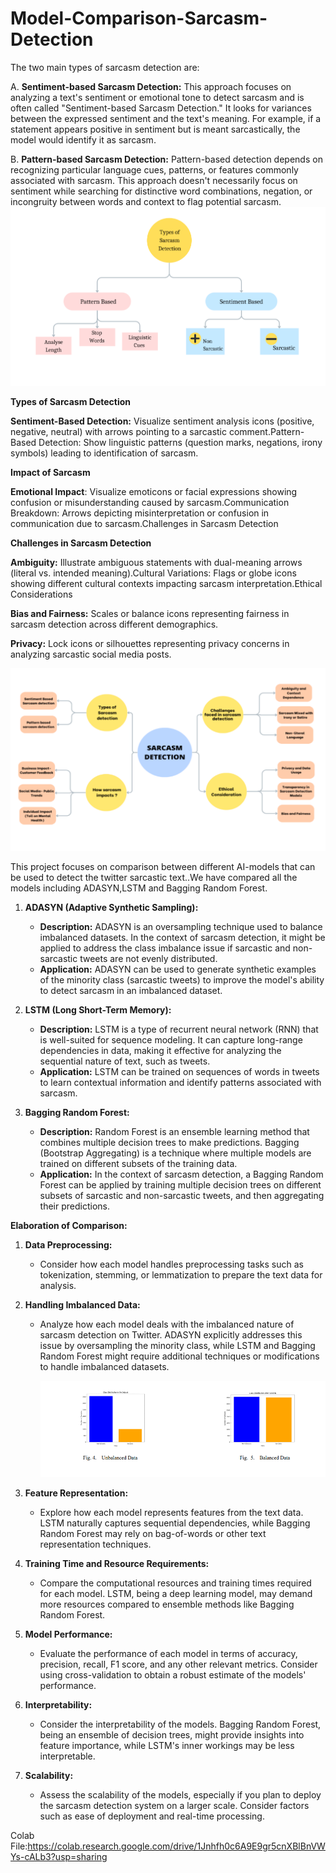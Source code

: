 # Model-Comparison-Sarcasm-Detection
The two main types of sarcasm detection are:

A. **Sentiment-based Sarcasm Detection:** This approach focuses on analyzing a text's sentiment or emotional tone to detect sarcasm and is often called "Sentiment-based Sarcasm Detection." It looks for variances between the expressed sentiment and the text's meaning. For example, if a statement appears positive in sentiment but is meant sarcastically, the model would identify it as sarcasm.

B. **Pattern-based Sarcasm Detection:** Pattern-based detection depends on recognizing particular language cues, patterns, or features commonly associated with sarcasm. This approach doesn't necessarily focus on sentiment while searching for distinctive word combinations, negation, or incongruity between words and context to flag potential sarcasm.
![Sarcasm-Detection](Images/1.png)

**Types of Sarcasm Detection**

**Sentiment-Based Detection:** Visualize sentiment analysis icons (positive, negative, neutral) with arrows pointing to a sarcastic comment.Pattern-Based Detection: Show linguistic patterns (question marks, negations, irony symbols) leading to identification of sarcasm.

**Impact of Sarcasm**

**Emotional Impact**: Visualize emoticons or facial expressions showing confusion or misunderstanding caused by sarcasm.Communication Breakdown: Arrows depicting misinterpretation or confusion in communication due to sarcasm.Challenges in Sarcasm Detection

**Challenges in Sarcasm Detection**

**Ambiguity:** Illustrate ambiguous statements with dual-meaning arrows (literal vs. intended meaning).Cultural Variations: Flags or globe icons showing different cultural contexts impacting sarcasm interpretation.Ethical Considerations

**Bias and Fairness:** Scales or balance icons representing fairness in sarcasm detection across different demographics.

**Privacy:** Lock icons or silhouettes representing privacy concerns in analyzing sarcastic social media posts.

![Sarcasm-Detection](Images/2.png)



This project focuses on comparison between different AI-models that can be used to detect the twitter sarcastic text..We have compared all the models including ADASYN,LSTM and Bagging Random Forest.



1. **ADASYN (Adaptive Synthetic Sampling):**
   - **Description:** ADASYN is an oversampling technique used to balance imbalanced datasets. In the context of sarcasm detection, it might be applied to address the class imbalance issue if sarcastic and non-sarcastic tweets are not evenly distributed.
   - **Application:** ADASYN can be used to generate synthetic examples of the minority class (sarcastic tweets) to improve the model's ability to detect sarcasm in an imbalanced dataset.

2. **LSTM (Long Short-Term Memory):**
   - **Description:** LSTM is a type of recurrent neural network (RNN) that is well-suited for sequence modeling. It can capture long-range dependencies in data, making it effective for analyzing the sequential nature of text, such as tweets.
   - **Application:** LSTM can be trained on sequences of words in tweets to learn contextual information and identify patterns associated with sarcasm.

3. **Bagging Random Forest:**
   - **Description:** Random Forest is an ensemble learning method that combines multiple decision trees to make predictions. Bagging (Bootstrap Aggregating) is a technique where multiple models are trained on different subsets of the training data.
   - **Application:** In the context of sarcasm detection, a Bagging Random Forest can be applied by training multiple decision trees on different subsets of sarcastic and non-sarcastic tweets, and then aggregating their predictions.

**Elaboration of Comparison:**

1. **Data Preprocessing:**
   - Consider how each model handles preprocessing tasks such as tokenization, stemming, or lemmatization to prepare the text data for analysis.

2. **Handling Imbalanced Data:**
   - Analyze how each model deals with the imbalanced nature of sarcasm detection on Twitter. ADASYN explicitly addresses this issue by oversampling the minority class, while LSTM and Bagging Random Forest might require additional techniques or modifications to handle imbalanced datasets.

     ![Sarcasm-Detection](Images/3.png)

3. **Feature Representation:**
   - Explore how each model represents features from the text data. LSTM naturally captures sequential dependencies, while Bagging Random Forest may rely on bag-of-words or other text representation techniques.

4. **Training Time and Resource Requirements:**
   - Compare the computational resources and training times required for each model. LSTM, being a deep learning model, may demand more resources compared to ensemble methods like Bagging Random Forest.

5. **Model Performance:**
   - Evaluate the performance of each model in terms of accuracy, precision, recall, F1 score, and any other relevant metrics. Consider using cross-validation to obtain a robust estimate of the models' performance.

6. **Interpretability:**
   - Consider the interpretability of the models. Bagging Random Forest, being an ensemble of decision trees, might provide insights into feature importance, while LSTM's inner workings may be less interpretable.

7. **Scalability:**
   - Assess the scalability of the models, especially if you plan to deploy the sarcasm detection system on a larger scale. Consider factors such as ease of deployment and real-time processing.

Colab File:https://colab.research.google.com/drive/1Jnhfh0c6A9E9gr5cnXBlBnVWYs-cALb3?usp=sharing
